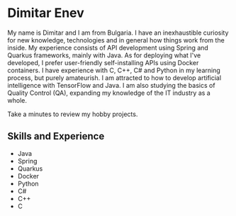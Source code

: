 # Dimitar Enev

My name is Dimitar and I am from Bulgaria.
I have an inexhaustible curiosity for new knowledge, technologies and in general how things work from the inside.
My experience consists of API development using Spring and Quarkus frameworks, mainly with Java.
As for deploying what I've developed, I prefer user-friendly self-installing APIs using Docker containers.
I have experience with C, C++, C# and Python in my learning process, but purely amateurish.
I am attracted to how to develop artificial intelligence with TensorFlow and Java.
I am also studying the basics of Quality Control (QA), expanding my knowledge of the IT industry as a whole.

Take a minutes to review my hobby projects.

## Skills and Experience
* Java
* Spring
* Quarkus
* Docker
* Python
* C#
* C++
* C
